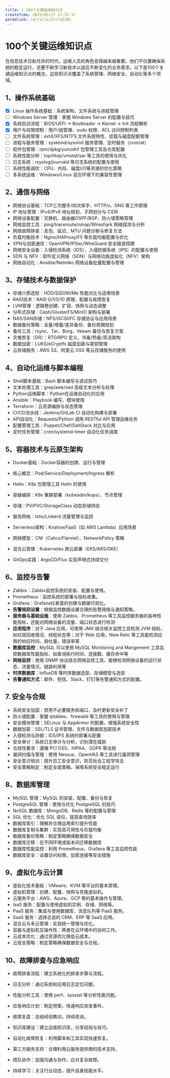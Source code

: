 ```yaml
---
title: 1.100个关键运维知识点
createTime: 2025/05/27 17:51:17
permalink: /article/2rcla530/
---
```

# 100个关键运维知识点

在信息技术日新月异的时代，运维人员的角色变得越来越重要。他们不仅要确保系统的稳定运行，还要不断学习新技术以适应不断变化的业务需求。以下是100个关键运维知识点的概览，这些知识点覆盖了系统管理、网络安全、自动化等多个领域。

## 1、操作系统基础

- [x] Linux 操作系统基础：系统架构、文件系统与进程管理
- [ ] Windows Server 管理：掌握 Windows Server 的配置与技巧
- [x] 系统启动流程：BIOS/UEFI → Bootloader → Kernel → Init 流程解析
- [x] 用户与权限控制：用户/组管理、sudo 权限、ACL 访问控制列表
- [ ] 文件系统管理：ext4/XFS/NTFS 文件系统特性、挂载与磁盘配额管理
- [ ] 进程与服务管理：systemd/sysvinit 服务管理、定时服务（cron/at）
- [ ] 软件包管理：rpm/dpkg/yum/dnf 包管理工具及仓库配置
- [ ] 系统性能分析：top/htop/vmstat/sar 等工具的使用与优化
- [ ] 日志系统：rsyslog/journald 等日志系统的配置与使用
- [ ] 系统性能调优：CPU、内存、磁盘I/O等资源的优化策略
- [ ] 多系统运维：Windows/Linux 混合环境下的兼容性管理

## 2、通信与网络

- 网络协议基础：TCP三次握手/四次挥手、HTTP/s、DNS 等工作原理
- IP 地址管理：IPv4/IPv6 地址规划、子网划分与 CIDR
- 网络设备配置：交换机、路由器OSPF/BGP、防火墙策略管理
- 网络监控工具：ping/traceroute/nmap/Wireshark 网络探测与分析
- 网络故障排查：丢包、延迟、MTU 问题诊断与修复方法
- 负载均衡技术：Nginx/HAProxy/F5 等负载均衡配置与优化
- VPN与加密通信：OpenVPN/IPSec/WireGuard 安全隧道搭建
- 网络安全设备：入侵检测系统（IDS）、入侵防御系统（IPS）的配置与使用
- SDN 与 NFV：软件定义网络（SDN）与网络功能虚拟化（NFV）架构
- 网络自动化：Ansible/Netmiko 网络设备批量配置与管理

## 3、存储技术与数据保护

- 存储介质选型：HDD/SSD/NVMe 性能对比与适用场景
- RAID技术：RAID 0/1/5/10 原理、配置与故障恢复
- LVM管理：逻辑卷创建、扩容、快照与动态调整
- 分布式存储：Ceph/GlusterFS/MinIO 架构与部署
- NAS/SAN存储：NFS/iSCSI/FC 存储协议与应用场景
- 数据备份策略：全量/增量/差异备份、备份周期规划
- 备份工具：rsync、Tar、Borg、Veeam 备份与恢复方案
- 灾难恢复（DR）：RTO/RPO 定义、冷备/热备/双活架构
- 数据加密：LUKS/eCryptfs 磁盘加密与密钥管理
- 云存储服务：AWS S3、阿里云 OSS 等云存储服务的使用

## 4、自动化运维与脚本编程

- Shell脚本基础：Bash 脚本编写与调试技巧
- 文本处理工具：grep/awk/sed 高级文本分析与处理
- Python运维脚本：Python在运维自动化的应用
- Ansible：Playbook 编写、模块使用
- Terraform：云资源编排与状态管理
- CI/CD流水线：Jenkins/GitLab CI 自动化构建与部署
- API自动化：Requests/Python 调用 RESTful API 管理运维任务
- 配置管理工具：Puppet/Chef/SaltStack 对比与应用
- 定时任务管理：cron/systemd-timer 自动化任务调度

## 5、容器技术与云原生架构

- Docker基础：Docker容器的创建、运行与管理
- 核心概念：Pod/Service/Deployment/Ingress 解析
- Helm：K8s 包管理工具 Helm 的使用
- 容器编排：K8s 集群部署（kubeadm/kops）、节点管理
- 存储：PV/PVC/StorageClass 动态存储供给
- 服务网格：Istio/Linkerd 流量管理与监控
- Serverless架构：Knative/FaaS（如 AWS Lambda）应用场景

- 网络模型：CNI（Calico/Flannel）、NetworkPolicy 策略
- 混合云管理：Kubernetes 跨云部署（EKS/AKS/GKE）
- GitOps实践：ArgoCD/Flux 实现声明式持续交付

## 6、监控与告警

- Zabbix：Zabbix监控系统的安装、配置与使用。
- Prometheus：监控系统的部署与指标收集。
- Grafana：Grafana仪表盘的创建与数据可视化。
- **告警规则设置**：根据监控数据设置合理的告警阈值与通知策略。
- **服务器与基础设施**：使用 Zabbix、Prometheus 等工具监控服务器的各种性能指标，还能对网络设备的流量、端口状态进行检测
- **应用程序**：对于 Java 应用，可使用 JMX 结合相关监控工具检测 JVM 指标，如垃圾回收情况、线程状态等；对于 Web 应用，New Relic 等工具能检测应用的响应时间、吞吐量、错误率等
- **数据库监控**：MySQL 可以使用 MySQL Monitoring and Mangement 工具监控数据库性能指标，如查询执行时间、连接数、缓存命中等
- **网络监控**：使用 SNMP 协议结合网络监控工具，能够检测网络设备的运行状态、流量情况、链路利用等
- **时序数据库**：InfluxDB 等时序数据选型、存储模型与选型
- **告警通知方式**：邮件、短信、Slack、钉钉等告警通知方式的配置。

## 7. 安全与合规

- 系统安全加固：禁用不必要服务和端口，及时更新安全补丁
- 防火墙配置：掌握 iptables、firewalld 等工具的使用与管理
- 安全模块管理：SELinux 与 AppArmor 的配置，增强系统安全性
- 数据加密：SSL/TLS 证书管理，文件与数据库加密技术
- 入侵检测与防御：IDS/IPS 系统的部署与配置
- 安全审计：系统日志审计与分析，识别潜在威胁
- 合规性要求：遵循 PCI DSS、HIPAA、GDPR 等法规
- 漏洞扫描与管理：使用 Nessus、OpenVAS 等工具进行漏洞管理
- 安全意识培训：提升员工安全意识，防范社会工程学攻击
- 安全策略制定：制定全面策略，保障系统安全稳定运行

## 8、数据库管理

- MySQL 管理：MySQL 的安装、配置、备份与恢复
- PostgreSQL 管理：使用与优化 PostgreSQL 的技巧
- NoSQL 数据库：MongoDB、Redis 等的配置与管理
- SQL 优化：优化 SQL 语句，提高查询效率
- 数据库索引：理解并合理运用索引提升性能
- 数据库复制与集群：实现高可用性与负载均衡
- 数据库备份策略：制定策略确保数据安全
- 数据库迁移：在不同环境或版本间迁移数据库
- 数据库性能监控：利用 Prometheus、Grafana 等工具监控性能
- 数据库安全：设置访问权限，加密连接等安全措施

## 9、虚拟化与云计算

- 虚拟化技术基础：VMware、KVM 等平台的基本原理。
- 虚拟机管理：创建、配置、快照与克隆虚拟机。
- 云服务平台：AWS、Azure、GCP 等的基本操作与管理。
- IaaS 服务：配置与使用虚拟机实例、存储、网络等。
- PaaS 服务：集成与使用数据库、消息队列等 PaaS 服务。
- SaaS 服务：选择合适的 CRM、ERP 等 SaaS 应用。
- 混合云与多云管理：实现统一管理与优化。
- 容器与虚拟机互操作性：两者在云环境中的协同工作。
- 云成本优化：通过资源优化降低云成本。
- 云安全策略：制定策略确保数据安全与合规。

## 10、故障排查与应急响应

- 故障排查流程：建立系统化的排查步骤与流程。

- 日志分析：通过系统和应用日志定位问题。

- 性能分析工具：使用 perf、sysstat 等分析性能问题。

- 应急响应计划：制定预案，快速响应突发事件。

- 故障复盘：总结经验教训，持续改进。

- 知识库建设：建立运维知识库，分享经验与技巧。

- 自动化故障恢复：利用脚本和工具实现快速恢复。

- 第三方服务支持：合理利用云服务提供商的技术支持。

- 团队协作：加强沟通与协作，应对复杂故障。

- 持续学习：关注行业动态，提升自身技能水平。